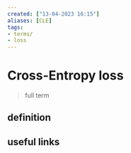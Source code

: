 ```yaml
---
created: ["13-04-2023 16:15"]
aliases: [CLE]
tags:
- terms/
- loss
---
```


# Cross-Entropy loss

> full term

## definition

## useful links


